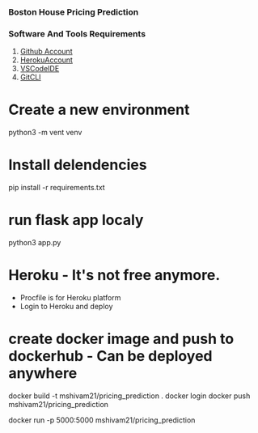 

### Boston House Pricing Prediction

### Software And Tools Requirements

1. [Github Account](https://github.com)
2. [HerokuAccount](https://heroku.com)
3. [VSCodeIDE](https://code.visualstudio.com/)
4. [GitCLI](https://git-scm.com/book/en/v2/Getting-Started-The-Command-Line)

# Create a new environment
python3 -m vent venv

# Install delendencies
pip install -r requirements.txt

# run flask app localy
python3 app.py

# Heroku - It's not free anymore.
- Procfile is for Heroku platform
- Login to Heroku and deploy

# create docker image and push to dockerhub - Can be deployed anywhere

docker build -t mshivam21/pricing_prediction .
docker login
docker push mshivam21/pricing_prediction

docker run -p 5000:5000 mshivam21/pricing_prediction

#


